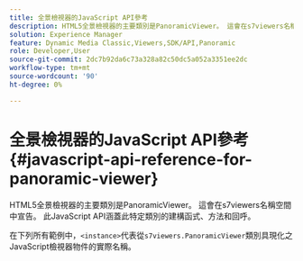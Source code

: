 ```yaml
---
title: 全景檢視器的JavaScript API參考
description: HTML5全景檢視器的主要類別是PanoramicViewer。 這會在s7viewers名稱空間中宣告。 此JavaScript API涵蓋此特定類別的建構函式、方法和回呼。
solution: Experience Manager
feature: Dynamic Media Classic,Viewers,SDK/API,Panoramic
role: Developer,User
source-git-commit: 2dc7b92da6c73a328a82c50dc5a052a3351ee2dc
workflow-type: tm+mt
source-wordcount: '90'
ht-degree: 0%

---
```


# 全景檢視器的JavaScript API參考{#javascript-api-reference-for-panoramic-viewer}

HTML5全景檢視器的主要類別是PanoramicViewer。 這會在s7viewers名稱空間中宣告。 此JavaScript API涵蓋此特定類別的建構函式、方法和回呼。

在下列所有範例中，`<instance>`代表從`s7viewers.PanoramicViewer`類別具現化之JavaScript檢視器物件的實際名稱。
